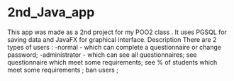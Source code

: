# 2nd_Java_app

This app was made as a 2nd project for my POO2 class . It uses PGSQL for saving data and JavaFX for graphical interface.
Description 
  There are 2 types of users : 
  -normal - which can complete a questionnaire or change password;
  -administrator - which can see all questionnaires; see questionnaire which meet some requirements; see % of students which meet some   requirements ; ban users ;
